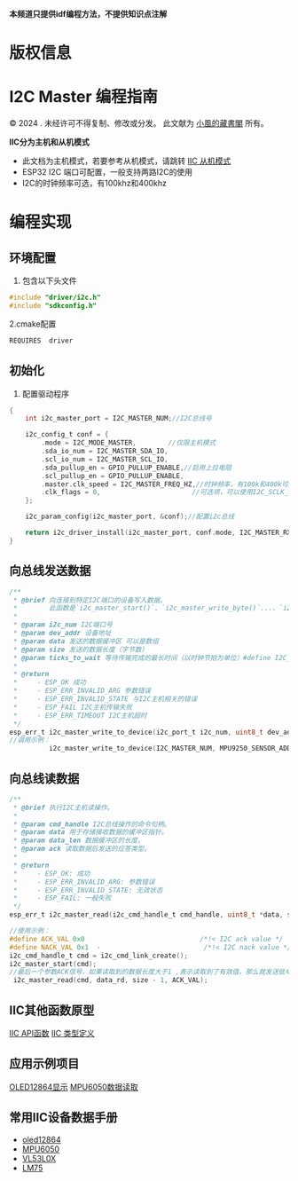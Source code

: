 **本频道只提供idf编程方法，不提供知识点注解**

# 版权信息

# I2C Master 编程指南
© 2024 . 未经许可不得复制、修改或分发。 此文献为 [小風的藏書閣](https://t.me/xfp2333) 所有。

**IIC分为主机和从机模式**

 - 此文档为主机模式，若要参考从机模式，请跳转 [IIC 从机模式](/i2c/I2C0.md)
 - ESP32 I2C 端口可配置，一般支持两路I2C的使用
 - I2C的时钟频率可选，有100khz和400khz

# 编程实现

## 环境配置

1. 包含以下头文件

```c
#include "driver/i2c.h"
#include "sdkconfig.h"
```

2.cmake配置

```c
REQUIRES  driver
```

## 初始化

1. 配置驱动程序

```c
{
    int i2c_master_port = I2C_MASTER_NUM;//I2C总线号

    i2c_config_t conf = {
        .mode = I2C_MODE_MASTER,        //仅限主机模式
        .sda_io_num = I2C_MASTER_SDA_IO,
        .scl_io_num = I2C_MASTER_SCL_IO,
        .sda_pullup_en = GPIO_PULLUP_ENABLE,//启用上拉电阻
        .scl_pullup_en = GPIO_PULLUP_ENABLE,
        .master.clk_speed = I2C_MASTER_FREQ_HZ,//时钟频率，有100k和400k可选
        .clk_flags = 0,                       //可选项，可以使用I2C_SCLK_SRC_FLAG_* 标志选择I2C时钟源
    };

    i2c_param_config(i2c_master_port, &conf);//配置i2c总线

    return i2c_driver_install(i2c_master_port, conf.mode, I2C_MASTER_RX_BUF_DISABLE, I2C_MASTER_TX_BUF_DISABLE, 0);//i2c设备安装
}
```

## 向总线发送数据
```c
/**
 * @brief 向连接到特定I2C端口的设备写入数据。
 *        此函数是`i2c_master_start()`、`i2c_master_write_byte()`...、`i2c_master_stop()`函数的便捷缩写。
 *
 * @param i2c_num I2C端口号
 * @param dev_addr 设备地址
 * @param data 发送的数据缓冲区 可以是数组
 * @param size 发送的数据长度（字节数）
 * @param ticks_to_wait 等待传输完成的最长时间（以时钟节拍为单位）#define I2C_MASTER_TIMEOUT 1000 / portTICK_PERIOD_MS
 *
 * @return
 *     - ESP_OK 成功
 *     - ESP_ERR_INVALID_ARG 参数错误
 *     - ESP_ERR_INVALID_STATE 与I2C主机相关的错误
 *     - ESP_FAIL I2C主机传输失败
 *     - ESP_ERR_TIMEOUT I2C主机超时
 */
esp_err_t i2c_master_write_to_device(i2c_port_t i2c_num, uint8_t dev_addr, uint8_t *data, size_t size, TickType_t ticks_to_wait);
//调用示例：
          i2c_master_write_to_device(I2C_MASTER_NUM, MPU9250_SENSOR_ADDR, write_buf, sizeof(write_buf), I2C_MASTER_TIMEOUT_MS / portTICK_PERIOD_MS);
```
## 向总线读数据

```c
/**
 * @brief 执行I2C主机读操作。
 *
 * @param cmd_handle I2C总线操作的命令句柄。
 * @param data 用于存储接收数据的缓冲区指针。
 * @param data_len 数据缓冲区的长度。
 * @param ack 读取数据后发送的应答类型。
 *
 * @return
 *     - ESP_OK: 成功
 *     - ESP_ERR_INVALID_ARG: 参数错误
 *     - ESP_ERR_INVALID_STATE: 无效状态
 *     - ESP_FAIL: 一般失败
 */
esp_err_t i2c_master_read(i2c_cmd_handle_t cmd_handle, uint8_t *data, size_t data_len, i2c_ack_type_t ack);

//使用示例：
#define ACK_VAL 0x0                             /*!< I2C ack value */
#define NACK_VAL 0x1  ·                          /*!< I2C nack value */
i2c_cmd_handle_t cmd = i2c_cmd_link_create();
i2c_master_start(cmd);
//最后一个参数ACK信号，如果读取到的数据长度大于1 ,表示读取到了有效值，那么就发送低电平(0x00)表示读取到了信号，反之发送高电平0x01表示有误
 i2c_master_read(cmd, data_rd, size - 1, ACK_VAL);
```

## IIC其他函数原型

[IIC API函数](i2c_function.h)
[IIC 类型定义](i2c_type.h)

## 应用示例项目
[OLED12864显示](OLED12864_4PIN/OLED12864_4PIN_example.c)
[MPU6050数据读取](MPU6050/main.c)

## 常用IIC设备数据手册
- [oled12864](/PDF/OLED12864.pdf)
- [MPU6050](/PDF/MPU6050.pdf)
- [VL53L0X](/PDF/VL53L0X.pdf)
- [LM75](/PDF/LM75.pdf)